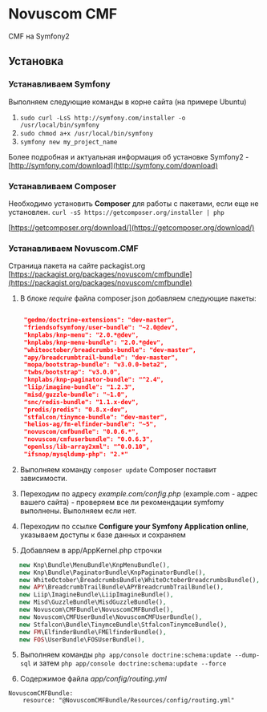 # Novuscom CMF #

CMF на Symfony2

## Установка ##

### Устанавливаем Symfony ###

Выполняем следующие команды в корне сайта (на примере Ubuntu)

1. `sudo curl -LsS http://symfony.com/installer -o /usr/local/bin/symfony`
2. `sudo chmod a+x /usr/local/bin/symfony`
3. `symfony new my_project_name`

Более подробная и актуальная информация об установке Symfony2 - [http://symfony.com/download](http://symfony.com/download)

### Устанавливаем Composer ###

Необходимо установить **Composer** для работы с пакетами, если еще не установлен.
`curl -sS https://getcomposer.org/installer | php`

[https://getcomposer.org/download/](https://getcomposer.org/download/)

### Устанавливаем Novuscom.CMF ###

Страница пакета на сайте packagist.org [https://packagist.org/packages/novuscom/cmfbundle](https://packagist.org/packages/novuscom/cmfbundle)

1. В блоке *require* файла composer.json добавляем следующие пакеты:
   ```json

    "gedmo/doctrine-extensions": "dev-master",
    "friendsofsymfony/user-bundle": "~2.0@dev",
    "knplabs/knp-menu": "2.0.*@dev",
    "knplabs/knp-menu-bundle": "2.0.*@dev",
    "whiteoctober/breadcrumbs-bundle": "dev-master",
    "apy/breadcrumbtrail-bundle": "dev-master",
    "mopa/bootstrap-bundle": "v3.0.0-beta2",
    "twbs/bootstrap": "v3.0.0",
    "knplabs/knp-paginator-bundle": "^2.4",
    "liip/imagine-bundle": "1.2.3",
    "misd/guzzle-bundle": "~1.0",
    "snc/redis-bundle": "1.1.x-dev",
    "predis/predis": "0.8.x-dev",
    "stfalcon/tinymce-bundle": "dev-master",
    "helios-ag/fm-elfinder-bundle": "~5",
    "novuscom/cmfbundle": "0.0.6.*",
    "novuscom/cmfuserbundle": "0.0.6.3",
    "openlss/lib-array2xml": "^0.0.10",
    "ifsnop/mysqldump-php": "2.*"

   ```
2. Выполняем команду `composer update`
    Composer поставит зависимости. 

2. Переходим по адресу *example.com/config.php* (example.com - адрес вашего сайта) - проверяем все ли рекомендации symfomy выполнены.
    Выполняем если нет.

3. Переходим по ссылке **Configure your Symfony Application online**, указываем доступы к базе данных и сохраняем

4. Добавляем в app/AppKernel.php строчки
 ```php
    new Knp\Bundle\MenuBundle\KnpMenuBundle(),
    new Knp\Bundle\PaginatorBundle\KnpPaginatorBundle(),
    new WhiteOctober\BreadcrumbsBundle\WhiteOctoberBreadcrumbsBundle(),
    new APY\BreadcrumbTrailBundle\APYBreadcrumbTrailBundle(),
    new Liip\ImagineBundle\LiipImagineBundle(),
    new Misd\GuzzleBundle\MisdGuzzleBundle(),
    new Novuscom\CMFBundle\NovuscomCMFBundle(),
    new Novuscom\CMFUserBundle\NovuscomCMFUserBundle(),
    new Stfalcon\Bundle\TinymceBundle\StfalconTinymceBundle(),
    new FM\ElfinderBundle\FMElfinderBundle(),
    new FOS\UserBundle\FOSUserBundle(),
 ```

5. Выполняем команды `php app/console doctrine:schema:update --dump-sql` и затем `php app/console doctrine:schema:update --force`

6. Содержимое файла *app/config/routing.yml*
```
NovuscomCMFBundle:
    resource: "@NovuscomCMFBundle/Resources/config/routing.yml"
```